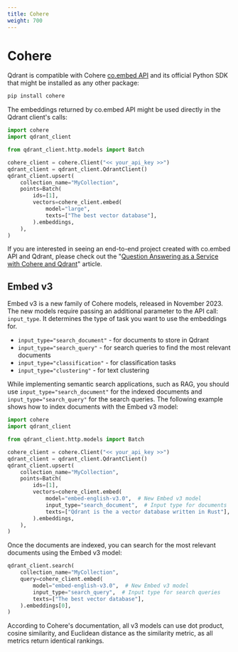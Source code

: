 ```yaml
---
title: Cohere
weight: 700
---
```


# Cohere

Qdrant is compatible with Cohere [co.embed API](https://docs.cohere.ai/reference/embed) and its official Python SDK that
might be installed as any other package:

```bash
pip install cohere
```

The embeddings returned by co.embed API might be used directly in the Qdrant client's calls:

```python
import cohere
import qdrant_client

from qdrant_client.http.models import Batch

cohere_client = cohere.Client("<< your_api_key >>")
qdrant_client = qdrant_client.QdrantClient()
qdrant_client.upsert(
    collection_name="MyCollection",
    points=Batch(
        ids=[1],
        vectors=cohere_client.embed(
            model="large",
            texts=["The best vector database"],
        ).embeddings,
    ),
)
```

If you are interested in seeing an end-to-end project created with co.embed API and Qdrant, please check out the
"[Question Answering as a Service with Cohere and Qdrant](https://qdrant.tech/articles/qa-with-cohere-and-qdrant/)" article.

## Embed v3

Embed v3 is a new family of Cohere models, released in November 2023. The new models require passing an additional 
parameter to the API call: `input_type`. It determines the type of task you want to use the embeddings for.

- `input_type="search_document"` - for documents to store in Qdrant
- `input_type="search_query"` - for search queries to find the most relevant documents
- `input_type="classification"` - for classification tasks
- `input_type="clustering"` - for text clustering

While implementing semantic search applications, such as RAG, you should use `input_type="search_document"` for the
indexed documents and `input_type="search_query"` for the search queries. The following example shows how to index
documents with the Embed v3 model:

```python
import cohere
import qdrant_client

from qdrant_client.http.models import Batch

cohere_client = cohere.Client("<< your_api_key >>")
qdrant_client = qdrant_client.QdrantClient()
qdrant_client.upsert(
    collection_name="MyCollection",
    points=Batch(
        ids=[1],
        vectors=cohere_client.embed(
            model="embed-english-v3.0",  # New Embed v3 model
            input_type="search_document",  # Input type for documents
            texts=["Qdrant is the a vector database written in Rust"],
        ).embeddings,
    ),
)
```

Once the documents are indexed, you can search for the most relevant documents using the Embed v3 model:

```python
qdrant_client.search(
    collection_name="MyCollection",
    query=cohere_client.embed(
        model="embed-english-v3.0",  # New Embed v3 model
        input_type="search_query",  # Input type for search queries
        texts=["The best vector database"],
    ).embeddings[0],
)
```

<aside role="status">
According to Cohere's documentation, all v3 models can use dot product, cosine similarity, 
and Euclidean distance as the similarity metric, as all metrics return identical rankings.
</aside>
